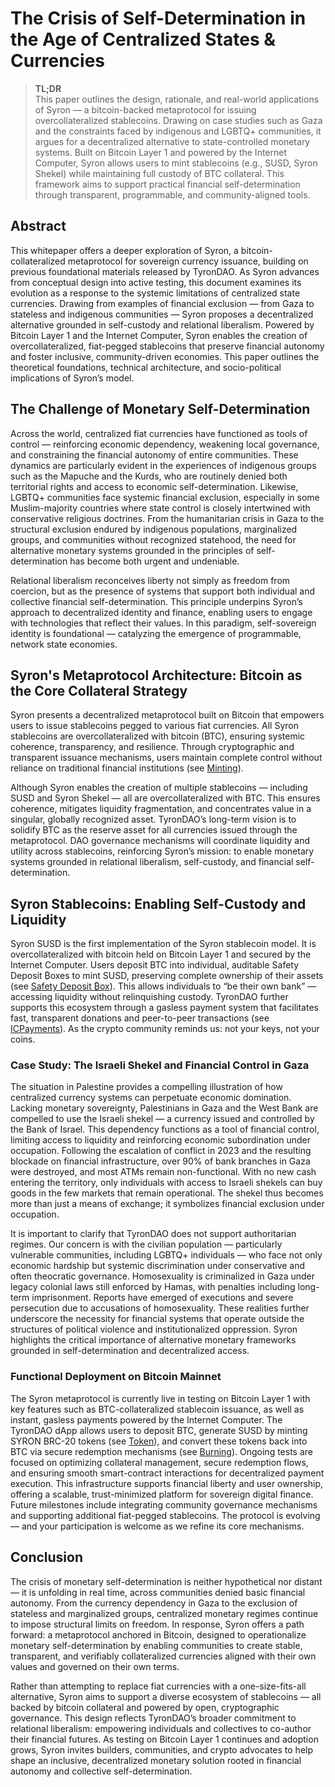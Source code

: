 # The Crisis of Self-Determination in the Age of Centralized States & Currencies

> **TL;DR**  
> This paper outlines the design, rationale, and real-world applications of Syron — a bitcoin-backed metaprotocol for issuing overcollateralized stablecoins. Drawing on case studies such as Gaza and the constraints faced by indigenous and LGBTQ+ communities, it argues for a decentralized alternative to state-controlled monetary systems. Built on Bitcoin Layer 1 and powered by the Internet Computer, Syron allows users to mint stablecoins (e.g., SUSD, Syron Shekel) while maintaining full custody of BTC collateral. This framework aims to support practical financial self-determination through transparent, programmable, and community-aligned tools.

## Abstract

This whitepaper offers a deeper exploration of Syron, a bitcoin-collateralized metaprotocol for sovereign currency issuance, building on previous foundational materials released by TyronDAO. As Syron advances from conceptual design into active testing, this document examines its evolution as a response to the systemic limitations of centralized state currencies. Drawing from examples of financial exclusion — from Gaza to stateless and indigenous communities — Syron proposes a decentralized alternative grounded in self-custody and relational liberalism. Powered by Bitcoin Layer 1 and the Internet Computer, Syron enables the creation of overcollateralized, fiat-pegged stablecoins that preserve financial autonomy and foster inclusive, community-driven economies. This paper outlines the theoretical foundations, technical architecture, and socio-political implications of Syron’s model.

## The Challenge of Monetary Self-Determination

Across the world, centralized fiat currencies have functioned as tools of control — reinforcing economic dependency, weakening local governance, and constraining the financial autonomy of entire communities. These dynamics are particularly evident in the experiences of indigenous groups such as the Mapuche and the Kurds, who are routinely denied both territorial rights and access to economic self-determination. Likewise, LGBTQ+ communities face systemic financial exclusion, especially in some Muslim-majority countries where state control is closely intertwined with conservative religious doctrines. From the humanitarian crisis in Gaza to the structural exclusion endured by indigenous populations, marginalized groups, and communities without recognized statehood, the need for alternative monetary systems grounded in the principles of self-determination has become both urgent and undeniable.

Relational liberalism reconceives liberty not simply as freedom from coercion, but as the presence of systems that support both individual and collective financial self-determination. This principle underpins Syron’s approach to decentralized identity and finance, enabling users to engage with technologies that reflect their values. In this paradigm, self-sovereign identity is foundational — catalyzing the emergence of programmable, network state economies.

## Syron's Metaprotocol Architecture: Bitcoin as the Core Collateral Strategy

Syron presents a decentralized metaprotocol built on Bitcoin that empowers users to issue stablecoins pegged to various fiat currencies. All Syron stablecoins are overcollateralized with bitcoin (BTC), ensuring systemic coherence, transparency, and resilience. Through cryptographic and transparent issuance mechanisms, users maintain complete control without reliance on traditional financial institutions (see [Minting](../components/minting.md)).

Although Syron enables the creation of multiple stablecoins — including SUSD and Syron Shekel — all are overcollateralized with BTC. This ensures coherence, mitigates liquidity fragmentation, and concentrates value in a singular, globally recognized asset. TyronDAO’s long-term vision is to solidify BTC as the reserve asset for all currencies issued through the metaprotocol. DAO governance mechanisms will coordinate liquidity and utility across stablecoins, reinforcing Syron’s mission: to enable monetary systems grounded in relational liberalism, self-custody, and financial self-determination.

## Syron Stablecoins: Enabling Self-Custody and Liquidity

Syron SUSD is the first implementation of the Syron stablecoin model. It is overcollateralized with bitcoin held on Bitcoin Layer 1 and secured by the Internet Computer. Users deposit BTC into individual, auditable Safety Deposit ₿oxes to mint SUSD, preserving complete ownership of their assets (see [Safety Deposit ₿ox](../components/sdb.md)). This allows individuals to “be their own bank” — accessing liquidity without relinquishing custody. TyronDAO further supports this ecosystem through a gasless payment system that facilitates fast, transparent donations and peer-to-peer transactions (see [ICPayments](../components/icpayments.md)). As the crypto community reminds us: not your keys, not your coins.

### Case Study: The Israeli Shekel and Financial Control in Gaza

The situation in Palestine provides a compelling illustration of how centralized currency systems can perpetuate economic domination. Lacking monetary sovereignty, Palestinians in Gaza and the West Bank are compelled to use the Israeli shekel — a currency issued and controlled by the Bank of Israel. This dependency functions as a tool of financial control, limiting access to liquidity and reinforcing economic subordination under occupation. Following the escalation of conflict in 2023 and the resulting blockade on financial infrastructure, over 90% of bank branches in Gaza were destroyed, and most ATMs remain non-functional. With no new cash entering the territory, only individuals with access to Israeli shekels can buy goods in the few markets that remain operational. The shekel thus becomes more than just a means of exchange; it symbolizes financial exclusion under occupation.

It is important to clarify that TyronDAO does not support authoritarian regimes. Our concern is with the civilian population — particularly vulnerable communities, including LGBTQ+ individuals — who face not only economic hardship but systemic discrimination under conservative and often theocratic governance. Homosexuality is criminalized in Gaza under legacy colonial laws still enforced by Hamas, with penalties including long-term imprisonment. Reports have emerged of executions and severe persecution due to accusations of homosexuality. These realities further underscore the necessity for financial systems that operate outside the structures of political violence and institutionalized oppression. Syron highlights the critical importance of alternative monetary frameworks grounded in self-determination and decentralized access.

### Functional Deployment on Bitcoin Mainnet

The Syron metaprotocol is currently live in testing on Bitcoin Layer 1 with key features such as BTC-collateralized stablecoin issuance, as well as instant, gasless payments powered by the Internet Computer. The TyronDAO dApp allows users to deposit BTC, generate SUSD by minting SYRON BRC-20 tokens (see [Token](../components/token.md)), and convert these tokens back into BTC via secure redemption mechanisms (see [Burning](../components/burning.md)). Ongoing tests are focused on optimizing collateral management, secure redemption flows, and ensuring smooth smart-contract interactions for decentralized payment execution. This infrastructure supports financial liberty and user ownership, offering a scalable, trust-minimized platform for sovereign digital finance. Future milestones include integrating community governance mechanisms and supporting additional fiat-pegged stablecoins. The protocol is evolving — and your participation is welcome as we refine its core mechanisms.

## Conclusion

The crisis of monetary self-determination is neither hypothetical nor distant — it is unfolding in real time, across communities denied basic financial autonomy. From the currency dependency in Gaza to the exclusion of stateless and marginalized groups, centralized monetary regimes continue to impose structural limits on freedom. In response, Syron offers a path forward: a metaprotocol anchored in Bitcoin, designed to operationalize monetary self-determination by enabling communities to create stable, transparent, and verifiably collateralized currencies aligned with their own values and governed on their own terms.

Rather than attempting to replace fiat currencies with a one-size-fits-all alternative, Syron aims to support a diverse ecosystem of stablecoins — all backed by bitcoin collateral and powered by open, cryptographic governance. This design reflects TyronDAO’s broader commitment to relational liberalism: empowering individuals and collectives to co-author their financial futures. As testing on Bitcoin Layer 1 continues and adoption grows, Syron invites builders, communities, and crypto advocates to help shape an inclusive, decentralized monetary solution rooted in financial autonomy and collective self-determination.
